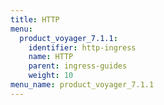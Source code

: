 ```yaml
---
title: HTTP
menu:
  product_voyager_7.1.1:
    identifier: http-ingress
    name: HTTP
    parent: ingress-guides
    weight: 10
menu_name: product_voyager_7.1.1
---
```


